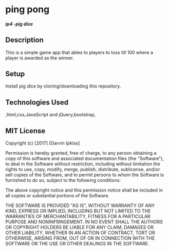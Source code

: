 # ping pong

##### ip4 -pig dice

## Description

This is a simple game  app that  ables to players to toss till 100 where a player is awarded as the winner.

## Setup

Install pig dice by cloning/downloading this repository.

## Technologies Used

,html,css,JavaScript and jQuery,bootstrap,

## MIT License
Copyright (c) [2017] [Garvin Ipkiss]

Permission is hereby granted, free of charge, to any person obtaining a copy of this software and associated documentation files (the "Software"), to deal in the Software without restriction, including without limitation the rights to use, copy, modify, merge, publish, distribute, sublicense, and/or sell copies of the Software, and to permit persons to whom the Software is furnished to do so, subject to the following conditions:

The above copyright notice and this permission notice shall be included in all copies or substantial portions of the Software.

THE SOFTWARE IS PROVIDED "AS IS", WITHOUT WARRANTY OF ANY KIND, EXPRESS OR IMPLIED, INCLUDING BUT NOT LIMITED TO THE WARRANTIES OF MERCHANTABILITY, FITNESS FOR A PARTICULAR PURPOSE AND NONINFRINGEMENT. IN NO EVENT SHALL THE AUTHORS OR COPYRIGHT HOLDERS BE LIABLE FOR ANY CLAIM, DAMAGES OR OTHER LIABILITY, WHETHER IN AN ACTION OF CONTRACT, TORT OR OTHERWISE, ARISING FROM, OUT OF OR IN CONNECTION WITH THE SOFTWARE OR THE USE OR OTHER DEALINGS IN THE SOFTWARE.
